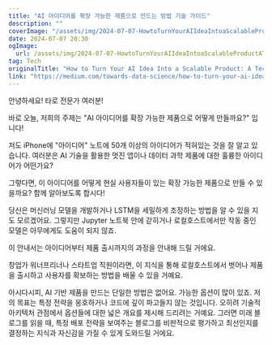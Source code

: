 ```yaml
---
title: "AI 아이디어를 확장 가능한 제품으로 만드는 방법 기술 가이드"
description: ""
coverImage: "/assets/img/2024-07-07-HowtoTurnYourAIIdeaIntoaScalableProductATechnicalGuide_0.png"
date: 2024-07-07 20:30
ogImage: 
  url: /assets/img/2024-07-07-HowtoTurnYourAIIdeaIntoaScalableProductATechnicalGuide_0.png
tag: Tech
originalTitle: "How to Turn Your AI Idea Into a Scalable Product: A Technical Guide"
link: "https://medium.com/towards-data-science/how-to-turn-your-ai-idea-into-a-scalable-product-a-technical-guide-aec143668a8b"
---
```



안녕하세요! 타로 전문가 여러분! 

바로 오늘, 저희의 주제는 "AI 아이디어를 확장 가능한 제품으로 어떻게 만들까요?" 입니다! 

저도 iPhone에 "아이디어" 노트에 50개 이상의 아이디어가 적혀있는 것을 잘 알고 있습니다. 여러분은 AI 기술을 활용한 멋진 앱이나 데이터 과학 제품에 대한 훌륭한 아이디어가 어떤가요?

그렇다면, 이 아이디어를 어떻게 현실 사용자들이 있는 확장 가능한 제품으로 만들 수 있을까요? 함께 알아보도록 합시다!

<div class="content-ad"></div>

당신은 머신러닝 모델을 개발하거나 LSTM을 세밀하게 조정하는 방법을 알 수 있을 지도 모르겠어요. 그렇지만 Jupyter 노트북 안에 갇히거나 로컬호스트에서만 작동 중인 모델은 아무에게도 도움이 되지 않죠.

이 안내서는 아이디어부터 제품 출시까지의 과정을 안내해 드릴 거에요.

창업가 워너프리너나 스타트업 직원이라면, 이 지식을 통해 로컬호스트에서 벗어나 제품을 출시하고 사용자를 확보하는 방법을 배울 수 있을 거예요.

아시다시피, AI 기반 제품을 만드는 단일한 방법은 없어요. 가능한 옵션이 많이 있죠. 저의 목표는 특정 전략을 옹호하거나 코드에 깊이 파고들지 않는 것입니다. 오히려 기술적 아키텍처 관점에서 옵션들에 대한 넓은 개요를 제시해 드리려는 거예요. 그러면 미래 블로그를 읽을 때, 특정 배포 전략을 보여주는 블로그를 비판적으로 평가하고 최선인지를 결정하는 지식과 자신감을 가질 수 있게 도와드릴 거에요.